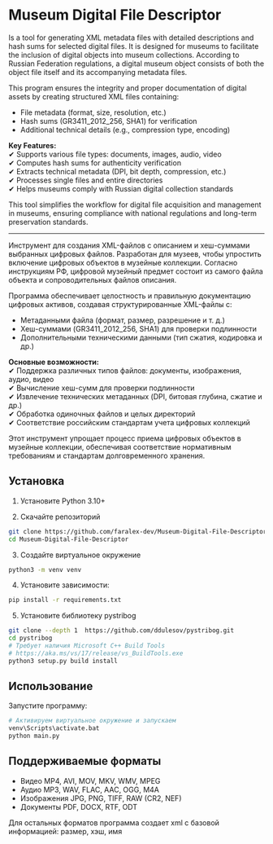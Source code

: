 # Museum Digital File Descriptor

Is a tool for generating XML metadata files with detailed descriptions and hash sums for selected digital files. It is designed for museums to facilitate the inclusion of digital objects into museum collections. According to Russian Federation regulations, a digital museum object consists of both the object file itself and its accompanying metadata files.

This program ensures the integrity and proper documentation of digital assets by creating structured XML files containing:
- File metadata (format, size, resolution, etc.)
- Hash sums (GR3411_2012_256, SHA1) for verification
- Additional technical details (e.g., compression type, encoding)

**Key Features:**  
✔ Supports various file types: documents, images, audio, video  
✔ Computes hash sums for authenticity verification  
✔ Extracts technical metadata (DPI, bit depth, compression, etc.)  
✔ Processes single files and entire directories  
✔ Helps museums comply with Russian digital collection standards

This tool simplifies the workflow for digital file acquisition and management in museums, ensuring compliance with national regulations and long-term preservation standards.

---


Инструмент для создания XML-файлов с описанием и хеш-суммами выбранных цифровых файлов. Разработан для музеев, чтобы упростить включение цифровых объектов в музейные коллекции. Согласно инструкциям РФ, цифровой музейный предмет состоит из самого файла объекта и сопроводительных файлов описания.

Программа обеспечивает целостность и правильную документацию цифровых активов, создавая структурированные XML-файлы с:
- Метаданными файла (формат, размер, разрешение и т. д.)
- Хеш-суммами (GR3411_2012_256, SHA1) для проверки подлинности
- Дополнительными техническими данными (тип сжатия, кодировка и др.)

**Основные возможности:**  
✔ Поддержка различных типов файлов: документы, изображения, аудио, видео  
✔ Вычисление хеш-сумм для проверки подлинности  
✔ Извлечение технических метаданных (DPI, битовая глубина, сжатие и др.)  
✔ Обработка одиночных файлов и целых директорий  
✔ Соответствие российским стандартам учета цифровых коллекций

Этот инструмент упрощает процесс приема цифровых объектов в музейные коллекции, обеспечивая соответствие нормативным требованиям и стандартам долговременного хранения.



## Установка
1. Установите Python 3.10+

2. Скачайте репозиторий
```bash
git clone https://github.com/faralex-dev/Museum-Digital-File-Descriptor.git
cd Museum-Digital-File-Descriptor
```

3. Создайте виртуальное окружение
```bash
python3 -m venv venv
```

4. Установите зависимости:
```bash
pip install -r requirements.txt
```
5. Установите библиотеку pystribog
```bash
git clone --depth 1  https://github.com/ddulesov/pystribog.git
cd pystribog
# Требует наличия Microsoft C++ Build Tools
# https://aka.ms/vs/17/release/vs_BuildTools.exe
python3 setup.py build install
```


## Использование
Запустите программу:
```bash
# Активируем виртуальное окружение и запускаем
venv\Scripts\activate.bat
python main.py
```

## Поддерживаемые форматы
- Видео	MP4, AVI, MOV, MKV, WMV, MPEG
- Аудио	MP3, WAV, FLAC, AAC, OGG, M4A
- Изображения	JPG, PNG, TIFF, RAW (CR2, NEF)
- Документы	PDF, DOCX, RTF, ODT

Для остальных форматов программа создает xml с базовой информацией: размер, хэш, имя

